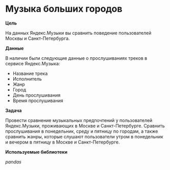 # Музыка больших городов

**Цель**

На данных Яндекс.Музыки вы сравнить поведение пользователей Москвы и Санкт-Петербурга.

**Данные**

В наличии были следующие данные о прослушиваниях треков в сервисе Яндекс.Музыка:
 - Название трека
 -	Исполнитель
 -	Жанр
 -	Город
 -	День прослушивания
 -	Время прослушивания

**Задача**

Провести сравнение музыкальных предпочтений у пользователей Яндекс.Музыки, проживающих в Москве и Санкт-Петербурге. Сравнить прослушивания в понедельник, среду и пятницу по городам, а также сравнить жанры, которые слушают пользователи утром в понедельник и вечером в пятницу в Москве и Санкт-Петербурге.

**Используемые библиотеки**

*pandas*
